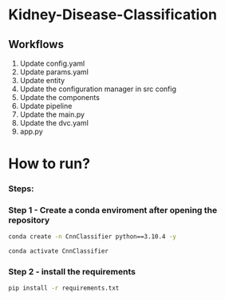 # Kidney-Disease-Classification

## Workflows 

1. Update config.yaml
2. Update params.yaml
3. Update entity
4. Update the configuration manager in src config
5. Update the components
6. Update pipeline
7. Update the main.py
8. Update the dvc.yaml
9. app.py

# How to run?

### Steps:

### Step 1 - Create a conda enviroment after opening the repository

```bash
conda create -n CnnClassifier python==3.10.4 -y
```

```bash
conda activate CnnClassifier
```

### Step 2 - install the requirements
```bash
pip install -r requirements.txt
```
